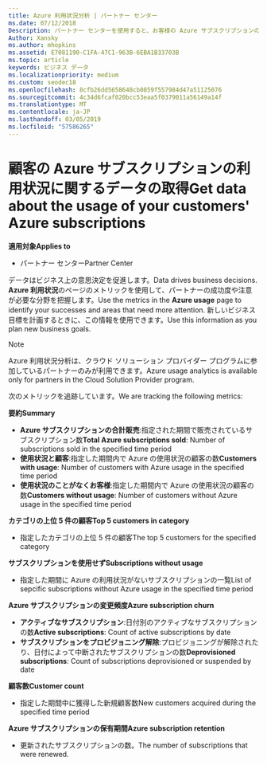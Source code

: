 ```yaml
---
title: Azure 利用状況分析 | パートナー センター
ms.date: 07/12/2018
Description: パートナー センターを使用すると、お客様の Azure サブスクリプションの使用状況に関するデータを取得できます。
Author: Xansky
ms.author: mhopkins
ms.assetid: E7081190-C1FA-47C1-963B-6EBA1B33703B
ms.topic: article
keywords: ビジネス データ
ms.localizationpriority: medium
ms.custom: seodec18
ms.openlocfilehash: 8cfb26dd5658648cb0859f557984d47a51125076
ms.sourcegitcommit: 4c34d6fcaf020bcc53eaa5f0379011a56149a14f
ms.translationtype: MT
ms.contentlocale: ja-JP
ms.lasthandoff: 03/05/2019
ms.locfileid: "57586265"
---
```

# <a name="get-data-about-the-usage-of-your-customers-azure-subscriptions"></a><span data-ttu-id="8addc-104">顧客の Azure サブスクリプションの利用状況に関するデータの取得</span><span class="sxs-lookup"><span data-stu-id="8addc-104">Get data about the usage of your customers' Azure subscriptions</span></span> 

<span data-ttu-id="8addc-105">**適用対象**</span><span class="sxs-lookup"><span data-stu-id="8addc-105">**Applies to**</span></span>
- <span data-ttu-id="8addc-106">パートナー センター</span><span class="sxs-lookup"><span data-stu-id="8addc-106">Partner Center</span></span>

<span data-ttu-id="8addc-107">データはビジネス上の意思決定を促進します。</span><span class="sxs-lookup"><span data-stu-id="8addc-107">Data drives business decisions.</span></span> <span data-ttu-id="8addc-108">**Azure 利用状況**のページのメトリックを使用して、パートナーの成功度や注意が必要な分野を把握します。</span><span class="sxs-lookup"><span data-stu-id="8addc-108">Use the metrics in the **Azure usage** page to identify your successes and areas that need more attention.</span></span> <span data-ttu-id="8addc-109">新しいビジネス目標を計画するときに、この情報を使用できます。</span><span class="sxs-lookup"><span data-stu-id="8addc-109">Use this information as you plan new business goals.</span></span>

> [!NOTE]
> <span data-ttu-id="8addc-110">Azure 利用状況分析は、クラウド ソリューション プロバイダー プログラムに参加しているパートナーのみが利用できます。</span><span class="sxs-lookup"><span data-stu-id="8addc-110">Azure usage  analytics is available only for partners in the Cloud Solution Provider program.</span></span>

<span data-ttu-id="8addc-111">次のメトリックを追跡しています。</span><span class="sxs-lookup"><span data-stu-id="8addc-111">We are tracking the following metrics:</span></span>

<span data-ttu-id="8addc-112">**要約**</span><span class="sxs-lookup"><span data-stu-id="8addc-112">**Summary**</span></span>  
 - <span data-ttu-id="8addc-113">**Azure サブスクリプションの合計販売**:指定された期間で販売されているサブスクリプション数</span><span class="sxs-lookup"><span data-stu-id="8addc-113">**Total Azure subscriptions sold**: Number of subscriptions sold in the specified time period</span></span>  
 - <span data-ttu-id="8addc-114">**使用状況と顧客**:指定した期間内で Azure の使用状況の顧客の数</span><span class="sxs-lookup"><span data-stu-id="8addc-114">**Customers with usage**: Number of customers with Azure usage in the specified time period</span></span>  
 - <span data-ttu-id="8addc-115">**使用状況のことがなくお客様**:指定した期間内で Azure の使用状況の顧客の数</span><span class="sxs-lookup"><span data-stu-id="8addc-115">**Customers without usage**: Number of customers without Azure usage in the specified time period</span></span>  

<span data-ttu-id="8addc-116">**カテゴリの上位 5 件の顧客**</span><span class="sxs-lookup"><span data-stu-id="8addc-116">**Top 5 customers in category**</span></span>  
 -  <span data-ttu-id="8addc-117">指定したカテゴリの上位 5 件の顧客</span><span class="sxs-lookup"><span data-stu-id="8addc-117">The top 5 customers for the specified category</span></span>  

<span data-ttu-id="8addc-118">**サブスクリプションを使用せず**</span><span class="sxs-lookup"><span data-stu-id="8addc-118">**Subscriptions without usage**</span></span>  
 -  <span data-ttu-id="8addc-119">指定した期間に Azure の利用状況がないサブスクリプションの一覧</span><span class="sxs-lookup"><span data-stu-id="8addc-119">List of sepcific subscriptions without Azure usage in the specified time period</span></span>  

<span data-ttu-id="8addc-120">**Azure サブスクリプションの変更頻度**</span><span class="sxs-lookup"><span data-stu-id="8addc-120">**Azure subscription churn**</span></span>  
 - <span data-ttu-id="8addc-121">**アクティブなサブスクリプション**:日付別のアクティブなサブスクリプションの数</span><span class="sxs-lookup"><span data-stu-id="8addc-121">**Active subscriptions**: Count of active subscriptions by date</span></span>  
 - <span data-ttu-id="8addc-122">**サブスクリプションをプロビジョニング解除**:プロビジョニングが解除されたり、日付によって中断されたサブスクリプションの数</span><span class="sxs-lookup"><span data-stu-id="8addc-122">**Deprovisioned subscriptions**: Count of subscriptions deprovisioned or suspended by date</span></span>  

<span data-ttu-id="8addc-123">**顧客数**</span><span class="sxs-lookup"><span data-stu-id="8addc-123">**Customer count**</span></span>
 - <span data-ttu-id="8addc-124">指定した期間中に獲得した新規顧客数</span><span class="sxs-lookup"><span data-stu-id="8addc-124">New customers acquired during the specified time period</span></span>  

<span data-ttu-id="8addc-125">**Azure サブスクリプションの保有期間**</span><span class="sxs-lookup"><span data-stu-id="8addc-125">**Azure subscription retention**</span></span>  
 - <span data-ttu-id="8addc-126">更新されたサブスクリプションの数。</span><span class="sxs-lookup"><span data-stu-id="8addc-126">The number of subscriptions that were renewed.</span></span>   
  